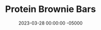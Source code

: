 ---
layout: post
title:  "Protein Brownie Bars"
date:   2023-03-28 00:00:00 -05000
categories: 
- Recipes
- Protein Powder
permalink: /recipes/chickpea-brownies
image: /assets/Food/Protein Powder/Chickpea Brownie/chickpea-brownie.jpg
ing: chickpeabrownie-ing
facts: chickpeabrownie-facts
Prep: 10
Rest: 
Cook: 50
Source1: 
Source2: 
tags: 
- whey
- casein
- protein powder
- brownie
- blondie
- cake
- plain nonfat greek yogurt
- yogurt
- cottage cheese
- peanut butter
- natural peanut butter
- oat flour
- oats
- gluten free
- banana
- mashed banana
- blended
- food processor
- chocolate chip
- cocoa
- frosting
- chickpea
- garbanzo bean
- bean
- protein bar
- almond extract
- fiber
Description: Chickpea brownies, my original protein based dessert, that I think I have refined to near perfection. These bars are a great protein and fiber packed snack to take on the go. They're much less sweet than traditional brownies, as they're more of a baked protein bar, but I personally prefer the almond and banana taste that these provide. Don't count out the beans until you try them!  For more protein packed chickpea desserts, make this high protein cookie dough - <a href="chickpea-chows">Chickpea Chows</a>
Instructions: 
- Blend all ingredients in a food processor until fully mixed - (drained and rinsed) chickpeas, bananas, yogurt, peanut butter, honey, baking powder, vanilla, stevia/monk fruit, almond extract, salt, cocoa, PB2, and protein powder<br><br>

- Either unflavored whey or casein will work for this recipe.  You can do a 50/50 blend, or just choose one.  Note that the batter with casein will be much thicker than the one with whey.  Other good substitutions are unsweetened applesauce in place of bananas, maple syrup in place of honey, or almond butter in place of peanut butter<br><br>

- Line a 9x13” baking pan with parchment paper and lightly spray it. Pour batter in, and even out. Bake for 50 minutes at 350F, covered, until a toothpick comes out almost clean<br><br>

- Move to the fridge and let cool for around an hour. Cut into slices and store in a ziploc bag or container in either the fridge or the freezer.<br><br>

- Optionally, you can also make a frosting with the following ingredients and spread on top of the brownies, or use it to make a layer cake<br><br>
- Non fat cottage cheese (1 cup, 226 g)<br>
- Unsweetened applesauce (1/4 cup, 60 g)<br>
- PB2 (10 tbsp, 60 g)<br>
- Almond extract (1 tsp, 5 g)<br><br>
- You can also use my recipe for <a href="banana-bread-hummus">Banana Bread Hummus Spread</a> as a frosting too!<br><br>

- For a cake, bake the batter in 2 8" pans for about 40 minutes, covered. Spread the frosting on the middle layer, the top, and down the sides. Dust the top with cocoa powder<br><br>
- <center><img src="/assets/Food/Protein Powder/Chickpea Brownie/chickpea-cake.jpg" alt="" class="instruction-image"></center>
---